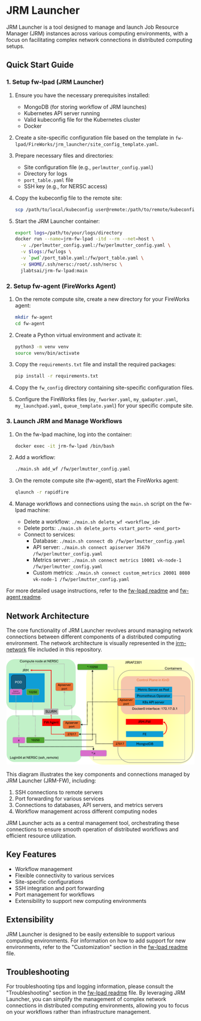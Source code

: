 # JRM Launcher

JRM Launcher is a tool designed to manage and launch Job Resource Manager (JRM) instances across various computing environments, with a focus on facilitating complex network connections in distributed computing setups.

## Quick Start Guide

### 1. Setup fw-lpad (JRM Launcher)

1. Ensure you have the necessary prerequisites installed:
   - MongoDB (for storing workflow of JRM launches)
   - Kubernetes API server running
   - Valid kubeconfig file for the Kubernetes cluster
   - Docker

2. Create a site-specific configuration file based on the template in `fw-lpad/FireWorks/jrm_launcher/site_config_template.yaml`.

3. Prepare necessary files and directories:
   - Site configuration file (e.g., `perlmutter_config.yaml`)
   - Directory for logs
   - `port_table.yaml` file
   - SSH key (e.g., for NERSC access)

4. Copy the kubeconfig file to the remote site:
   ```bash
   scp /path/to/local/kubeconfig user@remote:/path/to/remote/kubeconfig
   ```

5. Start the JRM Launcher container:
   ```bash
   export logs=/path/to/your/logs/directory
   docker run --name=jrm-fw-lpad -itd --rm --net=host \
     -v ./perlmutter_config.yaml:/fw/perlmutter_config.yaml \
     -v $logs:/fw/logs \
     -v `pwd`/port_table.yaml:/fw/port_table.yaml \
     -v $HOME/.ssh/nersc:/root/.ssh/nersc \
     jlabtsai/jrm-fw-lpad:main
   ```

### 2. Setup fw-agent (FireWorks Agent)

1. On the remote compute site, create a new directory for your FireWorks agent:
   ```bash
   mkdir fw-agent
   cd fw-agent
   ```

2. Create a Python virtual environment and activate it:
   ```bash
   python3 -m venv venv
   source venv/bin/activate
   ```

3. Copy the `requirements.txt` file and install the required packages:
   ```bash
   pip install -r requirements.txt
   ```

4. Copy the `fw_config` directory containing site-specific configuration files.

5. Configure the FireWorks files (`my_fworker.yaml`, `my_qadapter.yaml`, `my_launchpad.yaml`, `queue_template.yaml`) for your specific compute site.

### 3. Launch JRM and Manage Workflows

1. On the fw-lpad machine, log into the container:
   ```bash
   docker exec -it jrm-fw-lpad /bin/bash
   ```

2. Add a workflow:
   ```bash
   ./main.sh add_wf /fw/perlmutter_config.yaml
   ```

3. On the remote compute site (fw-agent), start the FireWorks agent:
   ```bash
   qlaunch -r rapidfire
   ```

4. Manage workflows and connections using the `main.sh` script on the fw-lpad machine:
   - Delete a workflow: `./main.sh delete_wf <workflow_id>`
   - Delete ports: `./main.sh delete_ports <start_port> <end_port>`
   - Connect to services:
     - Database: `./main.sh connect db /fw/perlmutter_config.yaml`
     - API server: `./main.sh connect apiserver 35679 /fw/perlmutter_config.yaml`
     - Metrics server: `./main.sh connect metrics 10001 vk-node-1 /fw/perlmutter_config.yaml`
     - Custom metrics: `./main.sh connect custom_metrics 20001 8080 vk-node-1 /fw/perlmutter_config.yaml`

For more detailed usage instructions, refer to the [fw-lpad readme](fw-lpad/readme.md) and [fw-agent readme](fw-agent/readme.md).

## Network Architecture

The core functionality of JRM Launcher revolves around managing network connections between different components of a distributed computing environment. The network architecture is visually represented in the [jrm-network](jrm-network.png) file included in this repository.

[![JRM Network Diagram](markdown/jrm-network.png)](markdown/jrm-network.png)

This diagram illustrates the key components and connections managed by JRM Launcher (JRM-FW), including:

1. SSH connections to remote servers
2. Port forwarding for various services
3. Connections to databases, API servers, and metrics servers
4. Workflow management across different computing nodes

JRM Launcher acts as a central management tool, orchestrating these connections to ensure smooth operation of distributed workflows and efficient resource utilization.

## Key Features

- Workflow management
- Flexible connectivity to various services
- Site-specific configurations
- SSH integration and port forwarding
- Port management for workflows
- Extensibility to support new computing environments

## Extensibility

JRM Launcher is designed to be easily extensible to support various computing environments. For information on how to add support for new environments, refer to the "Customization" section in the [fw-lpad readme](fw-lpad/readme.md) file.

## Troubleshooting

For troubleshooting tips and logging information, please consult the "Troubleshooting" section in the [fw-lpad readme](fw-lpad/readme.md) file.
By leveraging JRM Launcher, you can simplify the management of complex network connections in distributed computing environments, allowing you to focus on your workflows rather than infrastructure management.
